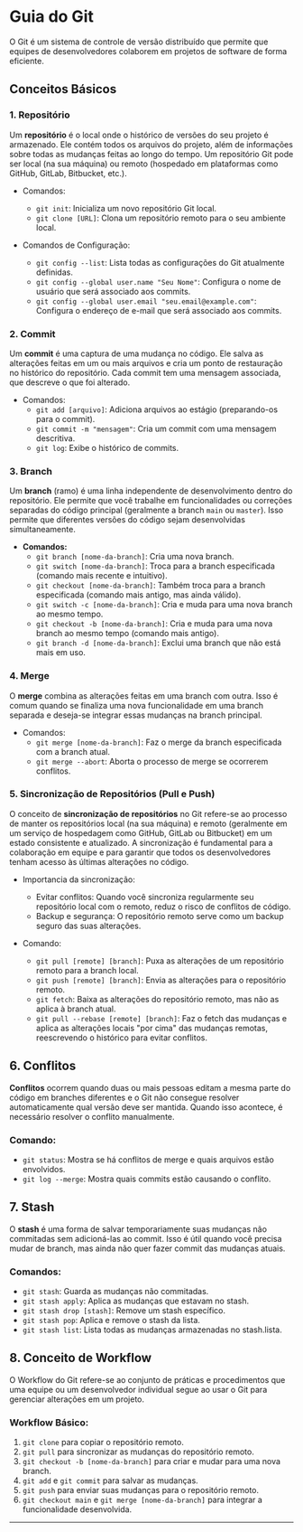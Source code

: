 # Guia do Git

O Git é um sistema de controle de versão distribuído que permite que equipes de desenvolvedores colaborem em projetos de software de forma eficiente.

## Conceitos Básicos

### 1. Repositório

Um **repositório** é o local onde o histórico de versões do seu projeto é armazenado. Ele contém todos os arquivos do projeto, além de informações sobre todas as mudanças feitas ao longo do tempo. Um repositório Git pode ser local (na sua máquina) ou remoto (hospedado em plataformas como GitHub, GitLab, Bitbucket, etc.).

- Comandos:
  - `git init`: Inicializa um novo repositório Git local.
  - `git clone [URL]`: Clona um repositório remoto para o seu ambiente local.

- Comandos de Configuração:
  - `git config --list`: Lista todas as configurações do Git atualmente definidas.
  - `git config --global user.name "Seu Nome"`: Configura o nome de usuário que será associado aos commits.
  - `git config --global user.email "seu.email@example.com"`: Configura o endereço de e-mail que será associado aos commits.

### 2. Commit

Um **commit** é uma captura de uma mudança no código. Ele salva as alterações feitas em um ou mais arquivos e cria um ponto de restauração no histórico do repositório. Cada commit tem uma mensagem associada, que descreve o que foi alterado.

- Comandos:
  - `git add [arquivo]`: Adiciona arquivos ao estágio (preparando-os para o commit).
  - `git commit -m "mensagem"`: Cria um commit com uma mensagem descritiva.
  - `git log`: Exibe o histórico de commits.

### 3. Branch

Um **branch** (ramo) é uma linha independente de desenvolvimento dentro do repositório. Ele permite que você trabalhe em funcionalidades ou correções separadas do código principal (geralmente a branch `main` ou `master`). Isso permite que diferentes versões do código sejam desenvolvidas simultaneamente.

- **Comandos:**
  - `git branch [nome-da-branch]`: Cria uma nova branch.
  - `git switch [nome-da-branch]`: Troca para a branch especificada (comando mais recente e intuitivo).
  - `git checkout [nome-da-branch]`: Também troca para a branch especificada (comando mais antigo, mas ainda válido).
  - `git switch -c [nome-da-branch]`: Cria e muda para uma nova branch ao mesmo tempo.
  - `git checkout -b [nome-da-branch]`: Cria e muda para uma nova branch ao mesmo tempo (comando mais antigo).
  - `git branch -d [nome-da-branch]`: Exclui uma branch que não está mais em uso.

### 4. Merge

O **merge** combina as alterações feitas em uma branch com outra. Isso é comum quando se finaliza uma nova funcionalidade em uma branch separada e deseja-se integrar essas mudanças na branch principal.

- Comandos:
  - `git merge [nome-da-branch]`: Faz o merge da branch especificada com a branch atual.
  - `git merge --abort`: Aborta o processo de merge se ocorrerem conflitos.

### 5. Sincronização de Repositórios (Pull e Push) 

O conceito de **sincronização de repositórios** no Git refere-se ao processo de manter os repositórios local (na sua máquina) e remoto (geralmente em um serviço de hospedagem como GitHub, GitLab ou Bitbucket) em um estado consistente e atualizado. A sincronização é fundamental para a colaboração em equipe e para garantir que todos os desenvolvedores tenham acesso às últimas alterações no código.

- Importancia da sincronização:
  - Evitar conflitos: Quando você sincroniza regularmente seu repositório local com o remoto, reduz o risco de conflitos de código.
  - Backup e segurança: O repositório remoto serve como um backup seguro das suas alterações.

- Comando:
  - `git pull [remote] [branch]`: Puxa as alterações de um repositório remoto para a branch local.
  - `git push [remote] [branch]`: Envia as alterações para o repositório remoto.
  - `git fetch`: Baixa as alterações do repositório remoto, mas não as aplica à branch atual.
  - `git pull --rebase [remote] [branch]`: Faz o fetch das mudanças e aplica as alterações locais "por cima" das mudanças remotas, reescrevendo o histórico para evitar conflitos.

## 6. Conflitos

**Conflitos** ocorrem quando duas ou mais pessoas editam a mesma parte do código em branches diferentes e o Git não consegue resolver automaticamente qual versão deve ser mantida. Quando isso acontece, é necessário resolver o conflito manualmente.

### Comando:
- `git status`: Mostra se há conflitos de merge e quais arquivos estão envolvidos.
- `git log --merge`: Mostra quais commits estão causando o conflito.
 

## 7. Stash

O **stash** é uma forma de salvar temporariamente suas mudanças não commitadas sem adicioná-las ao commit. Isso é útil quando você precisa mudar de branch, mas ainda não quer fazer commit das mudanças atuais.

### Comandos:
- `git stash`: Guarda as mudanças não commitadas.
- `git stash apply`: Aplica as mudanças que estavam no stash.
- `git stash drop [stash]`: Remove um stash específico.
- `git stash pop`: Aplica e remove o stash da lista.
- `git stash list`: Lista todas as mudanças armazenadas no stash.lista.

## 8. Conceito de Workflow

O Workflow do Git refere-se ao conjunto de práticas e procedimentos que uma equipe ou um desenvolvedor individual segue ao usar o Git para gerenciar alterações em um projeto.

### Workflow Básico:
1. `git clone` para copiar o repositório remoto.
2. `git pull` para sincronizar as mudanças do repositório remoto.
3. `git checkout -b [nome-da-branch]` para criar e mudar para uma nova branch.
4. `git add` e `git commit` para salvar as mudanças.
5. `git push` para enviar suas mudanças para o repositório remoto.
6. `git checkout main` e `git merge [nome-da-branch]` para integrar a funcionalidade desenvolvida.

---

